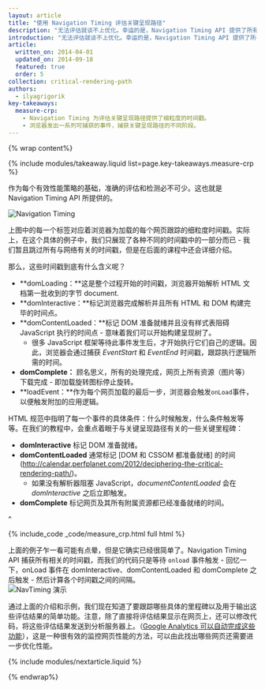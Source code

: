 ```yaml
---
layout: article
title: "使用 Navigation Timing 评估关键呈现路径"
description: "无法评估就谈不上优化。幸运的是，Navigation Timing API 提供了所有必备工具来评估关键呈现路径的每个步骤！"
introduction: "无法评估就谈不上优化。幸运的是，Navigation Timing API 提供了所有必备工具来评估关键呈现路径的每个步骤！"
article:
  written_on: 2014-04-01
  updated_on: 2014-09-18
  featured: true
  order: 5
collection: critical-rendering-path
authors:
  - ilyagrigorik
key-takeaways:
  measure-crp:
    - Navigation Timing 为评估关键呈现路径提供了细粒度的时间戳。
    - 浏览器发出一系列可捕获的事件，捕获关键呈现路径的不同阶段。
---
```


{% wrap content%}

<style>
  img, video, object {
    max-width: 100%;
  }

  img.center {
    display: block;
    margin-left: auto;
    margin-right: auto;
  }
</style>

{% include modules/takeaway.liquid list=page.key-takeaways.measure-crp %}

作为每个有效性能策略的基础，准确的评估和检测必不可少。这也就是 Navigation Timing API 所提供的。

<img src="images/dom-navtiming.png" class="center" alt="Navigation Timing">

上图中的每一个标签对应着浏览器为加载的每个网页跟踪的细粒度时间戳。实际上，在这个具体的例子中，我们只展现了各种不同的时间戳中的一部分而已 - 我们暂且跳过所有与网络有关的时间戳，但是在后面的课程中还会详细介绍。

那么，这些时间戳到底有什么含义呢？

* **domLoading：**这是整个过程开始的时间戳，浏览器开始解析 HTML 文档第一批收到的字节
  document.
* **domInteractive：**标记浏览器完成解析并且所有 HTML 和 DOM 构建完毕的时间点。
* **domContentLoaded：**标记 DOM 准备就绪并且没有样式表阻碍 JavaScript 执行的时间点 - 意味着我们可以开始构建呈现树了。
    * 很多 JavaScript 框架等待此事件发生后，才开始执行它们自己的逻辑。因此，浏览器会通过捕获 _EventStart_ 和 _EventEnd_ 时间戳，跟踪执行逻辑所需的时间。
* **domComplete：** 顾名思义，所有的处理完成，网页上所有资源（图片等） 下载完成 - 即加载旋转图标停止旋转。
* **loadEvent：**作为每个网页加载的最后一步，浏览器会触发`onLoad`事件，以便触发附加的应用逻辑。

HTML 规范中指明了每一个事件的具体条件：什么时候触发，什么条件触发等等。在我们的教程中，会重点着眼于与关键呈现路径有关的一些关键里程碑：

* **domInteractive** 标记 DOM 准备就绪。
* **domContentLoaded** 通常标记 [DOM 和 CSSOM 都准备就绪] 的时间 (http://calendar.perfplanet.com/2012/deciphering-the-critical-rendering-path/)。
    * 如果没有解析器阻塞 JavaScript，_documentContentLoaded_ 会在 _domInteractive_ 之后立即触发。
* **domComplete** 标记网页及其所有附属资源都已经准备就绪的时间。

^

{% include_code _code/measure_crp.html full html %}

上面的例子乍一看可能有点晕，但是它确实已经很简单了。Navigation Timing API 捕获所有相关的时间戳，而我们的代码只是等待 `onload` 事件触发 - 回忆一下，onLoad 事件在 domInteractive、domContentLoaded 和 domComplete 之后触发 - 然后计算各个时间戳之间的间隔。
<img src="images/device-navtiming-small.png" class="center" alt="NavTiming 演示">

通过上面的介绍和示例，我们现在知道了要跟踪哪些具体的里程碑以及用于输出这些评估结果的简单功能。注意，除了直接将评估结果显示在网页上，还可以修改代码，将这些评估结果发送到分析服务器上。（[Google Analytics 可以自动完成这些功能](https://support.google.com/analytics/answer/1205784?hl=en)），这是一种很有效的监控网页性能的方法，可以由此找出哪些网页还需要进一步优化性能。</cf>

{% include modules/nextarticle.liquid %}

{% endwrap%}

